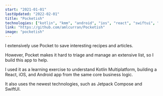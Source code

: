 ```yaml
---
start: "2021-01-01"
lastUpdated: "2022-02-01"
title: "Pocketish"
technologies: ["kotlin", "kmm", "android", "ios", "react", "swiftui", "compose"]
link: "https://github.com/amlcurran/Pocketish"
image: "pocketish"
---
```

I extensively use Pocket to save interesting recipes and articles.

However, Pocket makes it hard to triage and manage an extensive list, so I build this app to help. 

I used it as a learning exercise to understand Kotlin Multiplatform, building a React, iOS, and Android app from the same core business logic.

It also uses the newest technologies, such as Jetpack Compose and SwiftUI.